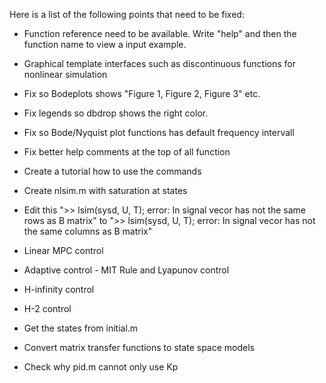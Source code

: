 Here is a list of the following points that need to be fixed: 

* Function reference need to be available. Write "help" and then the function name to view a input example. 

* Graphical template interfaces such as discontinuous functions for nonlinear simulation

* Fix so Bodeplots shows "Figure 1, Figure 2, Figure 3" etc.

* Fix legends so dbdrop shows the right color.

* Fix so Bode/Nyquist plot functions has default frequency intervall

* Fix better help comments at the top of all function

* Create a tutorial how to use the commands

* Create nlsim.m with saturation at states

* Edit this ">> lsim(sysd, U, T);
error: In signal vecor has not the same rows as B matrix" to ">> lsim(sysd, U, T);
error: In signal vecor has not the same columns as B matrix"

* Linear MPC control

* Adaptive control - MIT Rule and Lyapunov control

* H-infinity control

* H-2 control

* Get the states from initial.m 

* Convert matrix transfer functions to state space models

* Check why pid.m cannot only use Kp
